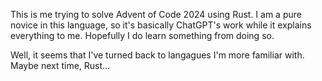 This is me trying to solve Advent of Code 2024 using Rust. I am a pure novice in this language, so it's basically ChatGPT's work while it explains everything to me. Hopefully I do learn something from doing so.

Well, it seems that I've turned back to langagues I'm more familiar with. Maybe next time, Rust...